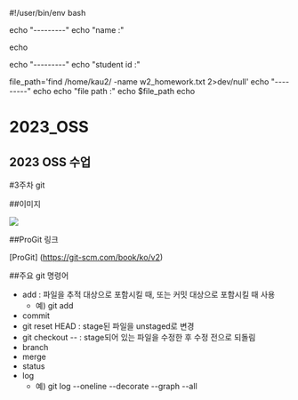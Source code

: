 #!/user/bin/env bash

echo "---------"
echo "name :"

echo

echo "---------"
echo "student id :"

file_path='find /home/kau2/ -name w2_homework.txt 2>dev/null'
echo "---------"
echo
echo "file path :"
echo $file_path
echo

2023_OSS
=============

2023 OSS 수업 
-------------

#3주차 git

##이미지

<img src="https://github.com/nparkcourage/2023-kau-0504/blob/main/w3/2023_OSS/img/kau/kau.png?raw=true">

##ProGit 링크

[ProGit] (https://git-scm.com/book/ko/v2)

##주요 git 명령어

* add : 파일을 추적 대상으로 포함시킬 때, 또는 커밋 대상으로 포함시킬 때 사용
	* 예) git add
* commit
* git reset HEAD : stage된 파일을 unstaged로 변경
* git checkout -- : stage되어 있는 파일을 수정한 후 수정 전으로 되돌림
* branch
* merge
* status
* log
	* 예) git log --oneline --decorate --graph --all

